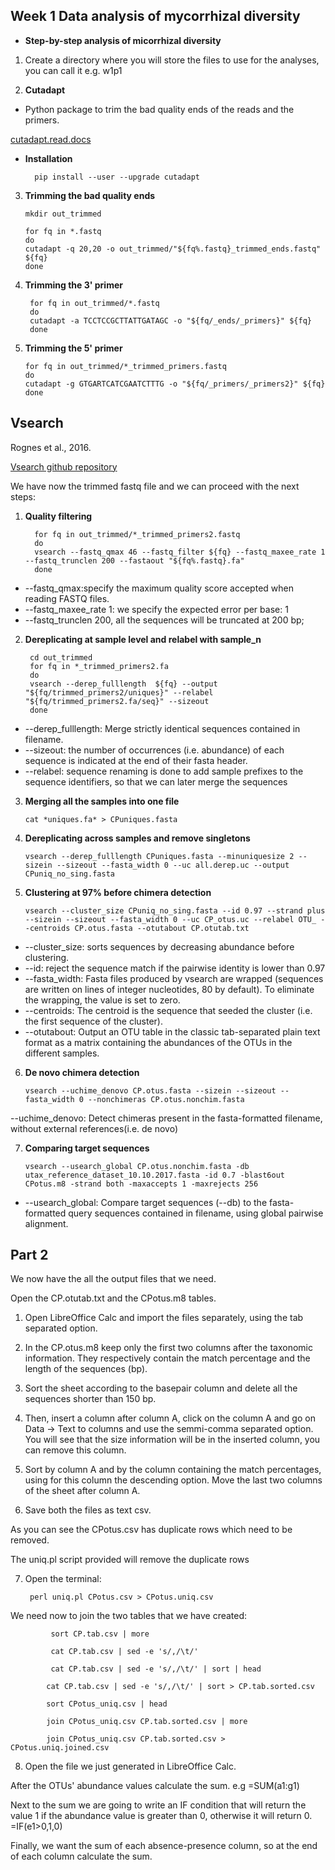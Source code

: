 Week 1 Data analysis of mycorrhizal diversity
---------------------------------------------

- **Step-by-step analysis of micorrhizal diversity**

1. Create a directory where you will store the files to use for the analyses, you can call it e.g. w1p1

2. **Cutadapt**

- Python package to trim the bad quality ends of the reads and the primers.

 [cutadapt.read.docs](https://cutadapt.readthedocs.io/en/v1.10/installation.html)     
   
- **Installation**     
        
        pip install --user --upgrade cutadapt

3. **Trimming the bad quality ends**

       mkdir out_trimmed

       for fq in *.fastq 
       do
	   cutadapt -q 20,20 -o out_trimmed/"${fq%.fastq}_trimmed_ends.fastq" ${fq}
       done


4. **Trimming the 3' primer**

        for fq in out_trimmed/*.fastq
        do 
        cutadapt -a TCCTCCGCTTATTGATAGC -o "${fq/_ends/_primers}" ${fq} 
        done 

5. **Trimming the 5' primer**
             
       for fq in out_trimmed/*_trimmed_primers.fastq
       do 
       cutadapt -g GTGARTCATCGAATCTTTG -o "${fq/_primers/_primers2}" ${fq}
       done


 Vsearch
 ------------
 Rognes et al., 2016. 
 
 [Vsearch github repository](https://github.com/torognes/vsearch)
 
 We have now the trimmed fastq file and we can proceed with the next steps:
 
1. **Quality filtering**

   
         for fq in out_trimmed/*_trimmed_primers2.fastq
         do
         vsearch --fastq_qmax 46 --fastq_filter ${fq} --fastq_maxee_rate 1 --fastq_trunclen 200 --fastaout "${fq%.fastq}.fa"
         done
         
- --fastq_qmax:specify the maximum quality score accepted when reading FASTQ files. 
- --fastq_maxee_rate 1: we specify the expected error per base: 1 
- --fastq_trunclen 200, all the sequences will be truncated at 200 bp; 

2. **Dereplicating at sample level and relabel with sample_n**

        cd out_trimmed
        for fq in *_trimmed_primers2.fa
        do
        vsearch --derep_fulllength  ${fq} --output "${fq/trimmed_primers2/uniques}" --relabel "${fq/trimmed_primers2.fa/seq}" --sizeout 
        done 
        
- --derep_fulllength: Merge strictly identical sequences contained in filename.   
- --sizeout: the number of occurrences (i.e. abundance) of each sequence is indicated at the end of their fasta header.
- --relabel: sequence renaming is done to add sample prefixes to the sequence identifiers, so that we can later merge the sequences
        

3.  **Merging all the samples into one file**

        cat *uniques.fa* > CPuniques.fasta

4. **Dereplicating across samples and remove singletons**

       vsearch --derep_fulllength CPuniques.fasta --minuniquesize 2 --sizein --sizeout --fasta_width 0 --uc all.derep.uc --output CPuniq_no_sing.fasta

5. **Clustering at 97% before chimera detection**


       vsearch --cluster_size CPuniq_no_sing.fasta --id 0.97 --strand plus --sizein --sizeout --fasta_width 0 --uc CP_otus.uc --relabel OTU_ --centroids CP.otus.fasta --otutabout CP.otutab.txt
       
- --cluster_size: sorts sequences by decreasing abundance before
    clustering.
- --id: reject the sequence match if the pairwise identity is lower than 0.97
- --fasta_width: Fasta files produced by vsearch are wrapped (sequences are written on lines of integer
    nucleotides, 80 by default). To eliminate the wrapping, the value is set to zero.
- --centroids: The centroid is the sequence that seeded the cluster (i.e. the first sequence of the cluster).     
- --otutabout: Output an OTU table in the classic tab-separated plain text format as a matrix containing
the abundances of the OTUs in the different samples.
 

6. **De novo chimera detection**
            
       vsearch --uchime_denovo CP.otus.fasta --sizein --sizeout --fasta_width 0 --nonchimeras CP.otus.nonchim.fasta 

--uchime_denovo: Detect chimeras present in the fasta-formatted filename, without external references(i.e. de novo)       

7. **Comparing target sequences**

       vsearch --usearch_global CP.otus.nonchim.fasta -db utax_reference_dataset_10.10.2017.fasta -id 0.7 -blast6out CPotus.m8 -strand both -maxaccepts 1 -maxrejects 256
       
- --usearch_global: Compare target sequences (--db) to the fasta-formatted query sequences contained in
filename, using global pairwise alignment.

Part 2
-----------
We now have the all the output files that we need.

Open the CP.otutab.txt and the CPotus.m8 tables.

1. Open LibreOffice Calc and import the files separately, using the tab separated option.
 
2. In the CP.otus.m8 keep only the first two columns after the taxonomic information. They respectively contain the match percentage and the length of the sequences (bp). 

3. Sort the sheet according to the basepair column and delete all the sequences shorter than 150 bp. 

4. Then, insert a column after column A, click on the column A and go on Data -> Text to columns and use the semmi-comma separated option. You will see that the size information will be in the inserted column, you can remove this column.

5. Sort by column A and by the column containing the match percentages, using for this column the descending option. Move the last two columns of the sheet after column A.

6. Save both the files as text csv.

As you can see the CPotus.csv has duplicate rows which need to be removed.

The uniq.pl script provided will remove the duplicate rows 
 
7. Open the terminal:  

        perl uniq.pl CPotus.csv > CPotus.uniq.csv

We need now to join the two tables that we have created: 

             sort CP.tab.csv | more

             cat CP.tab.csv | sed -e 's/,/\t/'

             cat CP.tab.csv | sed -e 's/,/\t/' | sort | head

            cat CP.tab.csv | sed -e 's/,/\t/' | sort > CP.tab.sorted.csv

            sort CPotus_uniq.csv | head

            join CPotus_uniq.csv CP.tab.sorted.csv | more

            join CPotus_uniq.csv CP.tab.sorted.csv > CPotus.uniq.joined.csv
 
 
8. Open the file we just generated in LibreOffice Calc.

After the OTUs' abundance values calculate the sum. 
e.g =SUM(a1:g1)

Next to the sum we are going to write an IF condition that will return the value 1 if the abundance value is greater than 0, otherwise it will return 0. 
=IF(e1>0,1,0)

Finally, we want the sum of each absence-presence column, so at the end of each column calculate the sum.

